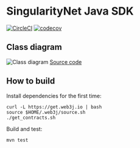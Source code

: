 # SingularityNet Java SDK

[![CircleCI](https://circleci.com/gh/vsbogd/snet-sdk-java.svg?style=svg)](https://circleci.com/gh/vsbogd/snet-sdk-java)
[![codecov](https://codecov.io/gh/vsbogd/snet-sdk-java/branch/master/graph/badge.svg)](https://codecov.io/gh/vsbogd/snet-sdk-java)

## Class diagram

![Class diagram](https://www.plantuml.com/plantuml/svg/VP9HJy8m58NV-olkupJ07v0G0aOpZMWOFXaVBkrbDAajQMz75lM_kusH30O-zlRqdFkTT1eOFSSl8mHhDWIPjdaqw3MN2s9umW8XktyMGbiclq59y4AC2XapTXvpWcy1i2wPFZuX9qxUbob4hs_knA-G1aE0TBS9Pu_4kSduPpIwA6mzbfJhmBwSEyiU9JUfhplMpg8PP-GBBQaLOJsTrCjScC_AL2KP-ueJdCzJDO3s50xYL3MhNm1-ywxGYdoJtLeVxpffnr7IgU2u_hcLw7atHLoLzseO3c-lgg7Nyd_gBd5BCZUQxA7gLGtuw7SouxXE7gALTPdZ-HQj9JE0rGIaivLlb5LMHGvGEAqWR2ChjxSBj-_sCSD09o7YDB9feI_g4TP0VPcOabNLf_u3)
[Source code](https://www.planttext.com/?text=VP9HJy8m58NV-olkupJ07v0G0aOpZMWOFXaVBkrbDAajQMz75lM_kusH30O-zlRqdFkTT1eOFSSl8mHhDWIPjdaqw3MN2s9umW8XktyMGbiclq59y4AC2XapTXvpWcy1i2wPFZuX9qxUbob4hs_knA-G1aE0TBS9Pu_4kSduPpIwA6mzbfJhmBwSEyiU9JUfhplMpg8PP-GBBQaLOJsTrCjScC_AL2KP-ueJdCzJDO3s50xYL3MhNm1-ywxGYdoJtLeVxpffnr7IgU2u_hcLw7atHLoLzseO3c-lgg7Nyd_gBd5BCZUQxA7gLGtuw7SouxXE7gALTPdZ-HQj9JE0rGIaivLlb5LMHGvGEAqWR2ChjxSBj-_sCSD09o7YDB9feI_g4TP0VPcOabNLf_u3)

## How to build

Install dependencies for the first time:
```
curl -L https://get.web3j.io | bash
source $HOME/.web3j/source.sh
./get_contracts.sh
```

Build and test:
```
mvn test
```

